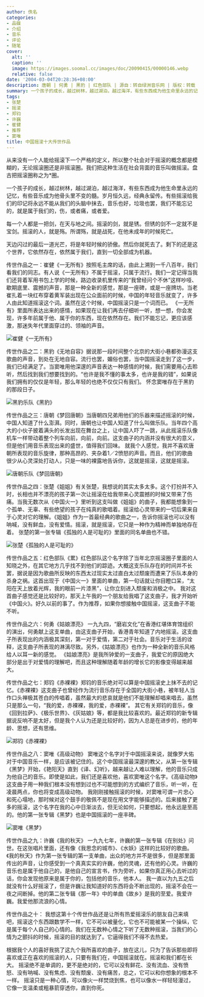 ```yaml
---
author: 佚名
categories:
- 品碟
- 介绍
- 音乐
- 评论
- 随笔
cover:
  alt: ''
  caption: ''
  image: https://images.soomal.cc/images/doc/20090415/00000146.webp
  relative: false
date: '2004-03-04T20:28:36+08:00'
description: 唐朝 | 何勇 | 黑豹 | 红色部队 | 源自：转自绿洲音乐网 | 版权：转载 |  平均/总评分：08.67/26
summary: 一个孩子的成长，越过树林，越过湖泊，越过海洋，有些东西成为他生命里永远的记忆，有些音乐成为他骨头里不变的髓。岁月恒久远，经典永留传。有些摇滚给我们的印记将永远不能从我们的头脑中抹去，音乐也好，垃圾也罢，我们不能忘记的，就是属于我们的，伤，或者痛，或者爱。
tags:
- 张楚
- 摇滚
- 郑钧
- 许巍
- 崔健
- 推荐
- 窦唯
title: 中国摇滚十大传世作品
---
```


从来没有一个人能给摇滚下一个严格的定义，所以整个社会对于摇滚的概念都是模糊的，无论摇滚圈还是非摇滚圈。我们把这种生活在社会背面的音乐叫做摇滚。盘古把摇滚圈称之为*圈。



一个孩子的成长，越过树林，越过湖泊，越过海洋，有些东西成为他生命里永远的记忆，有些音乐成为他骨头里不变的髓。岁月恒久远，经典永留传。有些摇滚给我们的印记将永远不能从我们的头脑中抹去，音乐也好，垃圾也罢，我们不能忘记的，就是属于我们的，伤，或者痛，或者爱。



每一个人都是一把剑，在天与地之间。摇滚的剑，就是锈。但锈的剑不一定就不是宝剑。摇滚的人，就是殇。所谓殇，就是战死，在他未成年的时候死亡。



天边闪过的最后一道光芒，将是年轻时候的骄傲。然后你就死去了。剩下的还是这个世界，它依然存在，依然属于我们，直到一切全部成为机器。

传世作品之一：崔健《一无所有》按照毛主席的话，由此上溯到一千八百年，我们看我们的同志。有人说《一无所有》不属于摇滚，只属于流行。我们一定记得当我们还背着军用书包上学的时候，路边收录机里传来的“我曾经问个不休”这样吵哑、歇期底里、震撼的声音，那是一种全新的感觉，那是一座碑，或是一座牌坊。当老崔扎着一块红布穿着黄军装出现在公众面前的时候，中国的年轻音乐就变了，许多人由此知道摇滚这个词。虽然在这个时候，中国摇滚只是一个词而已。 《一无所有》里面所表达出来的感情，如果现在让我们再去仔细听一听，想一想，你会发现，许多年前属于他、属于你的东西，现在依然存在。我们不能忘记，更应该感激，那迷失年代里面穿过的、领袖的声音。



![崔健《一无所有》](https://images.soomal.cc/images/doc/20090415/00000146.webp)



传世作品之二：黑豹《无地自容》据说那一段时间整个北京的大街小巷都弥漫这支歌曲的声音，到处在无地自容。流行也罢，媚俗也罢，当中国摇滚走到了这一步，我们已经满足了。当窦唯用他深邃的声音表达一种感情的时候，我们需要用心去聆听，然后找到我们想要找到的。“也许是我不懂的事太多，也许是我的错”，如果说我们拥有的仅仅是年轻，那么年轻的也绝不仅仅只有我们。 怀念窦唯存在于黑豹的那段日子。



![黑豹乐队《黑豹》](https://images.soomal.cc/images/doc/20090415/00000145.webp)



传世作品之三：唐朝《梦回唐朝》当唐朝四兄弟用他们的乐器来描述摇滚的时候，中国人知道了什么澎湃。同时，唐朝也让中国人知道了什么叫做乐队。当年四个高大的小伙子披着满头的长发出现在舞台之上，让中国人吓了一跳，从此摇滚乐队像机车一样带动着整个列车向前，向前，向前。这支曲子的内涵并没有很大的意义，但是他们用音乐表现出来的盛世，值得我们回味。 就我个人感觉，我并不喜欢唐朝所表现的音乐旋律，那种高昂的、夹杂着1／2愤怒的声音。而且，他们的歌曲很少从心灵深处打动人，只是一味的裸露地告诉你，这就是摇滚，这就是摇滚。



![唐朝乐队《梦回唐朝》](https://images.soomal.cc/images/doc/20090406/00000003.webp)



传世作品之四：张楚《姐姐》有关张楚，我想说的其实太多太多。这个打扮并不入时，长相也并不漂亮的孩子第一次让摇滚在给我带来心灵震撼的时候又带来了伤痛。当我无数次从《中国火一》里听到这支叫做《姐姐》的曲子，我都能想象到一个孤单、无辜、有些绝望的孩子在纯真的歌唱着。摇滚给心灵带来的一切后果来自于心灵对它的理解。《姐姐》作为一首最经典的歌曲之一，告诉你摇滚也可以没有呐喊，没有鲜血，没有爱情。摇滚，就是摇滚，它只是一种作为精神而单独地存在着。 张楚的第一张专辑《孤独的人是可耻的》里面的同名单曲也不错。



![张楚《孤独的人是可耻的》](https://images.soomal.cc/images/doc/20090415/00000147.webp)



传世作品之五：红色部队《累》红色部队这个名字除了当年北京摇滚圈子里面的人知晓之外，在其它地方几乎找不到他们的踪迹。大概这支乐队存在的时间并不长罢，据说是因为歌曲所反映的东西太过现实太过直白太过颓废而遭来了乐队本身的杀身之祸。这首出现于《中国火一》里面的单曲，第一句话就让你目瞪口呆，“太阳在天上放着光辉，我的眼前一片漆黑”，让你立刻进入颓废和消极之中。 我对这首曲子感觉还是比较好的，那天上午我的一个朋友给我唱了这支曲子，我才开始听《中国火》。好久以前的事了。作为推荐，如果你想接触中国摇滚，这支曲子不能不听。



传世作品之六：何勇《姑娘漂亮》 一九九四，“磨岩文化”在香港红堪体育馆组织的演出，何勇献上这支单曲，由这支曲子开始，香港青年知道了内地摇滚。这支曲子所表现出的内涵极其深刻，第一对于爱情，第二对于社会。音乐对于生活的诠释，这支曲子所表现的淋漓尽致。另外，《姑娘漂亮》也作为一种全新的音乐风格给人以耳一新的感觉。 《姑娘漂亮》是我所钟爱的一支曲子，我爱它的原因绝大部分是出于对爱情的理解吧，而且这种理解随着年龄的增长它的影像变得越来越大。



传世作品之七：郑钧《赤裸裸》郑钧的音乐绝对可以算是中国摇滚史上抹不去的记忆。《赤裸裸》这支曲子也曾经作为流行音乐存在于全国的大街小巷，被年轻人当作口头禅极其苍白的传唱着，虽然最大的悲哀就是他们不能理解却唱来唱去，虽然只是那么一句，“我的爱，赤裸裸，我的爱，赤裸裸”。 其它有关郑钧的音乐，像《回到拉萨》、《极乐世界》、《灰姑娘》等，都是我比较喜欢的。最近郑钧的新专辑据说反响不是太好，但是我个人认为还是比较好的，因为人总是在进步的，他的年龄、思想，还有思维。



![郑钧《赤裸裸》](https://images.soomal.cc/images/doc/20090414/00000013.webp)



传世作品之八：窦唯《高级动物》 窦唯这个名字对于中国摇滚来说，就像罗大佑对于中国音乐一样，是应该被记住的。这个中国摇滚最深邃的教父，从第一张专辑《黑梦》开始，《艳阳天》直到《译、幻听》，越来越让人难以理解，他的音乐只成为他自己的音乐。即使是如此，我们还是喜欢他，喜欢窦唯这个名字。《高级动物》这支曲子用一种我们根本没有想到过也不可能想到的方式编织了音乐，听一听，在凌晨两点，你也将变成高级动物。 我刚刚接触摇滚的时候，对窦唯可谓一片忠心和死心塌地，那时候对这个鼓手的敬佩不是现在用文字能够描述的。后来接触了更多的摇滚，这个名字在我的心中日渐淡去，但无论如何，只要想起，他永远是至高的。他的第一张专辑《黑梦》也是中国摇滚的一座丰碑。



![窦唯《黑梦》](https://images.soomal.cc/images/doc/20090414/00000136.webp)



传世作品之九：许巍《我的秋天》 一九九七年，许巍的第一张专辑《在别处》问世。在这张唱片里面，还有像《我思念的城市》、《水妖》这样的比较好的歌曲。《我的秋天》作为第一张专辑的第一支单曲，出众的地方并不是很多，但是那里面传出的声音，让你感受到一个真真实实的许巍，他的灵魂，还有他的心灵。许巍的音乐也是属于他自己的，是他自己的宣言书，作为旁听，如果你真正用心去听过的话，你会发现他原来是属于你的，包括他的音乐，他本人。 我一直以为九五之后就没有什么好摇滚了，但是许巍让我知道好的东西将会不断出现的，摇滚不会在一夜之间断掉。他的第二张专辑《那一年》中的单曲《故乡》是我的至爱。我爱许巍。我爱他那流浪的心情。



传世作品之十： 我想这第十个传世作品还是让所有热爱摇滚乐的朋友自己来填吧，摇滚这个东西跟数学不一样，它不可以被量化，它也不可能被某一个操纵，它是属于每个人自己的心情的。我们在无数种心情之下听了无数种摇滚，当我们的心情为之颤抖的时候，摇滚的目的就达到了。它逼得我们不得不去热爱。



根据我个人的喜好我挑了这九个我所喜欢的曲子，放在这儿，只为了告诉那些即将喜欢或正在喜欢的摇滚的人，只要有我们在，中国摇滚就在。摇滚和我们都在长大。 摇滚绝不是单调的，更不是绝对的，它可以没有鲜花、没有流血、没有愤怒、没有呐喊、没有焦虑、没有颓废、没有痛苦，总之，它可以和你想象的根本不一样。 摇滚只是一种心情，可以像火一样焚烧到焦，也可以像水一样轻轻漫过，它像一支温柔或粗暴箭穿透你，直到你死。
